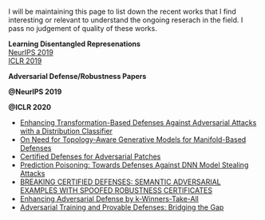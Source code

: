 I will be maintaining this page to list down the recent works that I find interesting or relevant to understand the ongoing reserach in the field. I pass no judgement of quality of these works.

**Learning Disentangled Represenations**  
[NeurIPS 2019](Disentangled_updates.md)  
[ICLR 2019](disentangled_iclr_2019.md)

**Adversarial Defense/Robustness Papers**

**@NeurIPS 2019**   




**@ICLR 2020**
- [Enhancing Transformation-Based Defenses Against Adversarial Attacks with a Distribution Classifier](https://openreview.net/pdf?id=BkgWahEFvr)  
- [On Need for Topology-Aware Generative Models for Manifold-Based Defenses](https://openreview.net/pdf?id=r1lF_CEYwS)  
- [Certified Defenses for Adversarial Patches](https://openreview.net/pdf?id=HyeaSkrYPH)  
- [Prediction Poisoning: Towards Defenses Against DNN Model Stealing Attacks](https://openreview.net/pdf?id=SyevYxHtDB)  
- [BREAKING CERTIFIED DEFENSES: SEMANTIC ADVERSARIAL EXAMPLES WITH SPOOFED ROBUSTNESS CERTIFICATES](https://openreview.net/pdf?id=HJxdTxHYvB)  
- [Enhancing Adversarial Defense by k-Winners-Take-All](https://openreview.net/pdf?id=Skgvy64tvr)  
- [Adversarial Training and Provable Defenses: Bridging the Gap](https://openreview.net/pdf?id=SJxSDxrKDr)  





